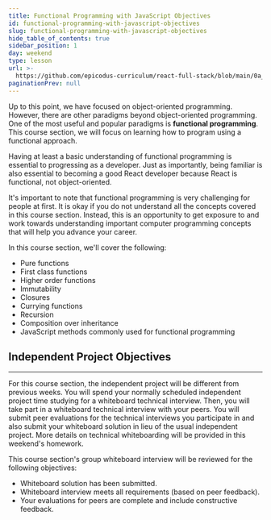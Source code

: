 ```yaml
---
title: Functional Programming with JavaScript Objectives
id: functional-programming-with-javascript-objectives
slug: functional-programming-with-javascript-objectives
hide_table_of_contents: true
sidebar_position: 1
day: weekend
type: lesson
url: >-
  https://github.com/epicodus-curriculum/react-full-stack/blob/main/0a_functional_programming_objectives_old.md
paginationPrev: null
---
```


Up to this point, we have focused on object-oriented programming. However, there are other paradigms beyond object-oriented programming. One of the most useful and popular paradigms is **functional programming**. This course section, we will focus on learning how to program using a functional approach.

Having at least a basic understanding of functional programming is essential to progressing as a developer. Just as importantly, being familiar is also essential to becoming a good React developer because React is functional, not object-oriented.

It's important to note that functional programming is very challenging for people at first. It is okay if you do not understand all the concepts covered in this course section. Instead, this is an opportunity to get exposure to and work towards understanding important computer programming concepts that will help you advance your career.

In this course section, we'll cover the following:

* Pure functions
* First class functions
* Higher order functions
* Immutability
* Closures
* Currying functions
* Recursion
* Composition over inheritance
* JavaScript methods commonly used for functional programming

## Independent Project Objectives
---

For this course section, the independent project will be different from previous weeks. You will spend your normally scheduled independent project time studying for a whiteboard technical interview. Then, you will take part in a whiteboard technical interview with your peers. You will submit peer evaluations for the technical interviews you participate in and also submit your whiteboard solution in lieu of the usual independent project. More details on technical whiteboarding will be provided in this weekend's homework.

This course section's group whiteboard interview will be reviewed for the following objectives:

- Whiteboard solution has been submitted.
- Whiteboard interview meets all requirements (based on peer feedback).
- Your evaluations for peers are complete and include constructive feedback.